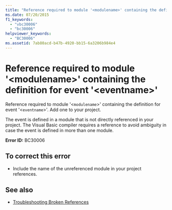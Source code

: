 ```yaml
---
title: "Reference required to module '<modulename>' containing the definition for event '<eventname>'"
ms.date: 07/20/2015
f1_keywords: 
  - "vbc30006"
  - "bc30006"
helpviewer_keywords: 
  - "BC30006"
ms.assetid: 7ab80acd-b47b-4920-bb15-6a3206b984e4
---
```

# Reference required to module '\<modulename>' containing the definition for event '\<eventname>'
Reference required to module '<`modulename`>' containing the definition for event '<`eventname`>'. Add one to your project.  
  
 The event is defined in a module that is not directly referenced in your project. The Visual Basic compiler requires a reference to avoid ambiguity in case the event is defined in more than one module.  
  
 **Error ID:** BC30006  
  
## To correct this error  
  
- Include the name of the unreferenced module in your project references.  
  
## See also

- [Troubleshooting Broken References](/visualstudio/ide/troubleshooting-broken-references)
